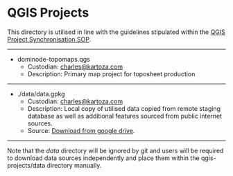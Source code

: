 # QGIS Projects

This directory is utilised in line with the guidelines stipulated within the [QGIS Project Synchronisation SOP](https://docs.google.com/document/d/1JkBSQfYDSvlybmNpwsK2DS0egbIRjkiApVBE2B1cGIA).

---

- dominode-topomaps.qgs
  - Custodian: charles@kartoza.com
  - Description: Primary map project for toposheet production

---

- ./data/data.gpkg
  - Custodian: charles@kartoza.com
  - Description: Local copy of utilised data copied from remote staging database as well as additional features sourced from public internet sources.
  - Source: [Download from google drive](https://drive.google.com/file/d/1B3o7bPx1iQH5qMXUGWQO-BwLkeJYlYP7/view?usp=sharing).

---

Note that the *data* directory will be ignored by git and users will be required to download data sources independently and place them within the qgis-projects/data directory manually.

